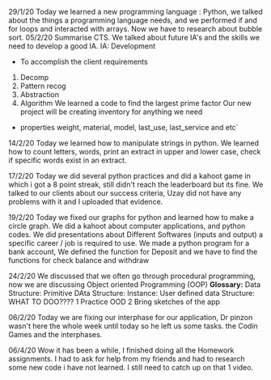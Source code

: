 29/1/20
  Today we learned a new programming language : Python, we talked about the things a programming language needs, and we performed if and for loops and interacted with arrays. Now we have to research about bubble sort.
05/2/20
  Summarise CTS.
  We talked about future IA's and the skills we need to develop a good IA.
  IA: Development
  - To accomplish the client requirements
  1. Decomp
  2. Pattern recog
  3. Abstraction
  4. Algorithm
  We learned a code to find the largest prime factor
  Our new project will be creating inventory for anything we need
  - properties
      weight, material, model, last_use, last_service and etc`
      
      
14/2/20
  Today we learned how to manipulate strings in python. We learned how to count letters, words, print an extract in upper and lower case, check if specific words exist in an extract.
  
17/2/20
  Today we did several python practices and did a kahoot game in which i got a 8 point streak, still didn't
reach the leaderboard but its fine. We talked to our clients about our success criteria, Uzay did not have any problems with it and I uploaded that evidence.

19/2/20
  Today we fixed our graphs for python and learned how to make a circle graph. We did a kahoot about computer applications, and python codes. We did presentations about Different Softwares (inputs and output) a specific career / job is required to use. We made a python program for a bank account, We defined the function for Deposit and we have to find the functions for check balance and withdraw
  
24/2/20
  We discussed that we often go through procedural programming, now we are discussing Object oriented Programming (OOP)
  **Glossary:**
  Data Structure:
  Primitive DAta Structure:
  Instance:
  User defined data Structure:
  WHAT TO DOO????
    1 Practice OOD
    2 Bring sketches of the app

06/2/20
  Today we are fixing our interphase for our application, Dr pinzon wasn't here the whole week until today so he left us some tasks. the Codin Games and the interphases. 
  
06/4/20
  Wow it has been a while, I finished doing all the Homework assignments. I had to ask for help from my friends and had to research some new code i have not learned. I still need to catch up on that 1 video.
